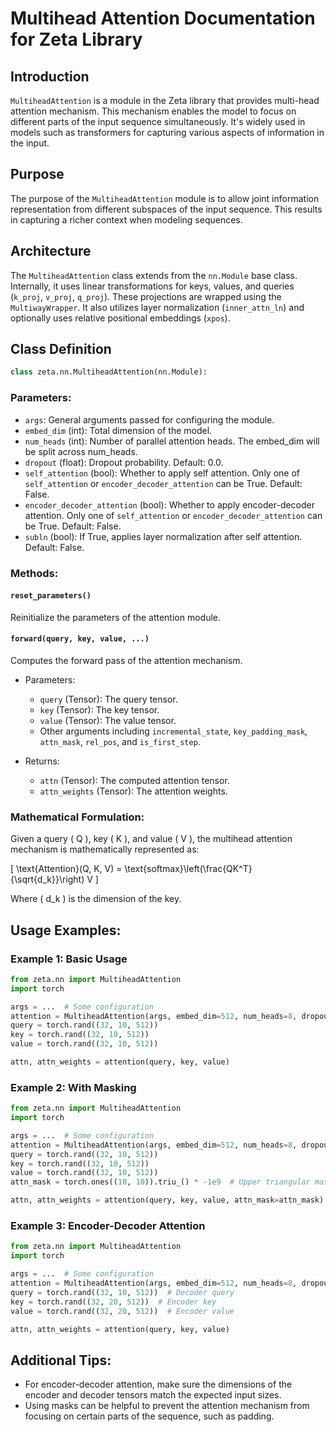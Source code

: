 # Multihead Attention Documentation for Zeta Library

## Introduction

`MultiheadAttention` is a module in the Zeta library that provides multi-head attention mechanism. This mechanism enables the model to focus on different parts of the input sequence simultaneously. It's widely used in models such as transformers for capturing various aspects of information in the input.

## Purpose

The purpose of the `MultiheadAttention` module is to allow joint information representation from different subspaces of the input sequence. This results in capturing a richer context when modeling sequences.

## Architecture

The `MultiheadAttention` class extends from the `nn.Module` base class. Internally, it uses linear transformations for keys, values, and queries (`k_proj`, `v_proj`, `q_proj`). These projections are wrapped using the `MultiwayWrapper`. It also utilizes layer normalization (`inner_attn_ln`) and optionally uses relative positional embeddings (`xpos`).

## Class Definition

```python
class zeta.nn.MultiheadAttention(nn.Module):
```

### Parameters:
- `args`: General arguments passed for configuring the module.
- `embed_dim` (int): Total dimension of the model.
- `num_heads` (int): Number of parallel attention heads. The embed_dim will be split across num_heads.
- `dropout` (float): Dropout probability. Default: 0.0.
- `self_attention` (bool): Whether to apply self attention. Only one of `self_attention` or `encoder_decoder_attention` can be True. Default: False.
- `encoder_decoder_attention` (bool): Whether to apply encoder-decoder attention. Only one of `self_attention` or `encoder_decoder_attention` can be True. Default: False.
- `subln` (bool): If True, applies layer normalization after self attention. Default: False.

### Methods:

#### `reset_parameters()`
Reinitialize the parameters of the attention module.

#### `forward(query, key, value, ...)`
Computes the forward pass of the attention mechanism.

- Parameters:
  - `query` (Tensor): The query tensor.
  - `key` (Tensor): The key tensor.
  - `value` (Tensor): The value tensor.
  - Other arguments including `incremental_state`, `key_padding_mask`, `attn_mask`, `rel_pos`, and `is_first_step`.

- Returns:
  - `attn` (Tensor): The computed attention tensor.
  - `attn_weights` (Tensor): The attention weights.

### Mathematical Formulation:

Given a query \( Q \), key \( K \), and value \( V \), the multihead attention mechanism is mathematically represented as:

\[ \text{Attention}(Q, K, V) = \text{softmax}\left(\frac{QK^T}{\sqrt{d_k}}\right) V \]

Where \( d_k \) is the dimension of the key.

## Usage Examples:

### Example 1: Basic Usage

```python
from zeta.nn import MultiheadAttention
import torch

args = ...  # Some configuration
attention = MultiheadAttention(args, embed_dim=512, num_heads=8, dropout=0.1, self_attention=True)
query = torch.rand((32, 10, 512))
key = torch.rand((32, 10, 512))
value = torch.rand((32, 10, 512))

attn, attn_weights = attention(query, key, value)
```

### Example 2: With Masking

```python
from zeta.nn import MultiheadAttention
import torch

args = ...  # Some configuration
attention = MultiheadAttention(args, embed_dim=512, num_heads=8, dropout=0.1, self_attention=True)
query = torch.rand((32, 10, 512))
key = torch.rand((32, 10, 512))
value = torch.rand((32, 10, 512))
attn_mask = torch.ones((10, 10)).triu_() * -1e9  # Upper triangular mask

attn, attn_weights = attention(query, key, value, attn_mask=attn_mask)
```

### Example 3: Encoder-Decoder Attention

```python
from zeta.nn import MultiheadAttention
import torch

args = ...  # Some configuration
attention = MultiheadAttention(args, embed_dim=512, num_heads=8, dropout=0.1, encoder_decoder_attention=True)
query = torch.rand((32, 10, 512))  # Decoder query
key = torch.rand((32, 20, 512))  # Encoder key
value = torch.rand((32, 20, 512))  # Encoder value

attn, attn_weights = attention(query, key, value)
```

## Additional Tips:
- For encoder-decoder attention, make sure the dimensions of the encoder and decoder tensors match the expected input sizes.
- Using masks can be helpful to prevent the attention mechanism from focusing on certain parts of the sequence, such as padding.
